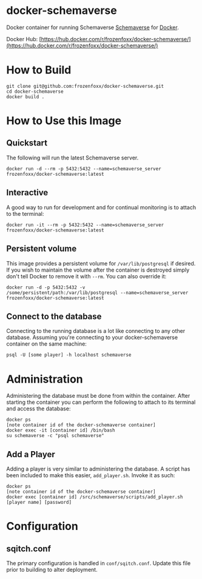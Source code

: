 # docker-schemaverse
Docker container for running Schemaverse
[Schemaverse](https://schemaverse.com/) for [Docker](https://www.docker.com).

Docker Hub: [https://hub.docker.com/r/frozenfoxx/docker-schemaverse/](https://hub.docker.com/r/frozenfoxx/docker-schemaverse/)

# How to Build
```
git clone git@github.com:frozenfoxx/docker-schemaverse.git
cd docker-schemaverse
docker build .
```

# How to Use this Image
## Quickstart
The following will run the latest Schemaverse server.

```
docker run -d --rm -p 5432:5432 --name=schemaverse_server frozenfoxx/docker-schemaverse:latest
```

## Interactive
A good way to run for development and for continual monitoring is to attach to the terminal:

```
docker run -it --rm -p 5432:5432 --name=schemaverse_server frozenfoxx/docker-schemaverse:latest
```

## Persistent volume
This image provides a persistent volume for `/var/lib/postgresql` if desired. If you wish to maintain the volume after the container is destroyed simply don't tell Docker to remove it with `--rm`. You can also override it:

```
docker run -d -p 5432:5432 -v /some/persistent/path:/var/lib/postgresql --name=schemaverse_server frozenfoxx/docker-schemaverse:latest
```

## Connect to the database
Connecting to the running database is a lot like connecting to any other database. Assuming you're connecting to your docker-schemaverse container on the same machine:

```
psql -U [some player] -h localhost schemaverse
```

# Administration
Administering the database must be done from within the container. After starting the container you can perform the following to attach to its terminal and access the database:

```
docker ps
[note container id of the docker-schemaverse container]
docker exec -it [container id] /bin/bash
su schemaverse -c "psql schemaverse"
```

## Add a Player
Adding a player is very similar to administering the database. A script has been included to make this easier, `add_player.sh`. Invoke it as such:

```
docker ps
[note container id of the docker-schemaverse container]
docker exec [container id] /src/schemaverse/scripts/add_player.sh [player name] [password]
```

# Configuration
## sqitch.conf
The primary configuration is handled in `conf/sqitch.conf`. Update this file prior to building to alter deployment.

